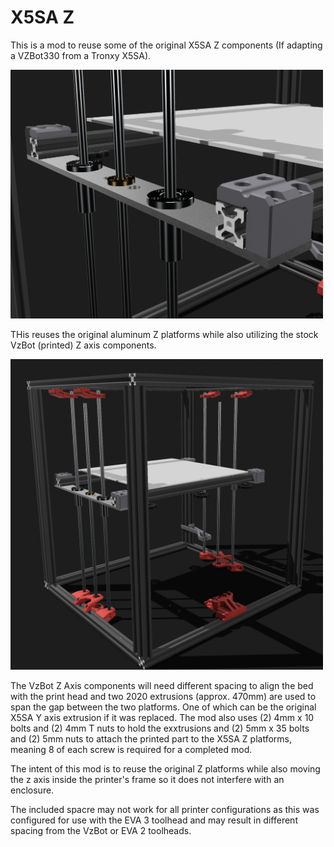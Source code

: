# X5SA Z
This is a mod to reuse some of the original X5SA Z components (If adapting a VZBot330 from a Tronxy X5SA).

<img src="./X5SA_Z_Close.png" alt="Printed Part" width="500">

THis reuses the original aluminum Z platforms while also utilizing the stock VzBot (printed) Z axis components. 

<img src="./X5SA_Z_Full.png" alt="Full Bed System" width="500">

The VzBot Z Axis components will need different spacing to align the bed with the print head and two 2020 extrusions (approx. 470mm) are used to span the gap between the two platforms. One of which can be the original X5SA Y axis extrusion if it was replaced. The mod also uses (2) 4mm x 10 bolts and (2) 4mm T nuts to hold the exxtrusions and (2) 5mm x 35 bolts and (2) 5mm nuts to attach the printed part to the X5SA Z platforms, meaning 8 of each screw is required for a completed mod.

The intent of this mod is to reuse the original Z platforms while also moving the z axis inside the printer's frame so it does not interfere with an enclosure.

The included spacre may not work for all printer configurations as this was configured for use with the EVA 3 toolhead and may result in different spacing from the VzBot or EVA 2 toolheads.
